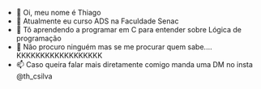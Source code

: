 - 👋 Oi, meu nome é Thiago
- 👀 Atualmente eu curso ADS na Faculdade Senac
- 🌱 Tô aprendendo a programar em C para entender sobre Lógica de programação
- 💞️ Não procuro ninguém mas se me procurar quem sabe.... KKKKKKKKKKKKKKKKKK
- 📫 Caso queira falar mais diretamente comigo manda uma DM no insta @th_csilva

<!---
Rogrinhu/Rogrinhu is a ✨ special ✨ repository because its `README.md` (this file) appears on your GitHub profile.
You can click the Preview link to take a look at your changes.
--->
